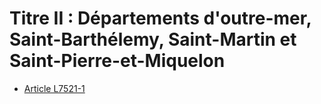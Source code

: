 # Titre II : Départements d'outre-mer, Saint-Barthélemy, Saint-Martin et Saint-Pierre-et-Miquelon 

* [Article L7521-1](./LEGIARTI000018201590.md)
